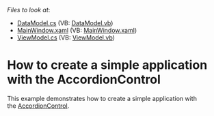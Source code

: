 <!-- default file list -->
*Files to look at*:

* [DataModel.cs](./CS/DxAccordionGettingStarted/DataModel.cs) (VB: [DataModel.vb](./VB/DxAccordionGettingStarted/DataModel.vb))
* [MainWindow.xaml](./CS/DxAccordionGettingStarted/MainWindow.xaml) (VB: [MainWindow.xaml](./VB/DxAccordionGettingStarted/MainWindow.xaml))
* [ViewModel.cs](./CS/DxAccordionGettingStarted/ViewModel.cs) (VB: [ViewModel.vb](./VB/DxAccordionGettingStarted/ViewModel.vb))
<!-- default file list end -->
# How to create a simple application with the AccordionControl


This example demonstrates how to create a simple application with the <a href="https://documentation.devexpress.com/WPF/118347/Controls-and-Libraries/Navigation-Controls/Accordion-Control">AccordionControl</a>.

<br/>


